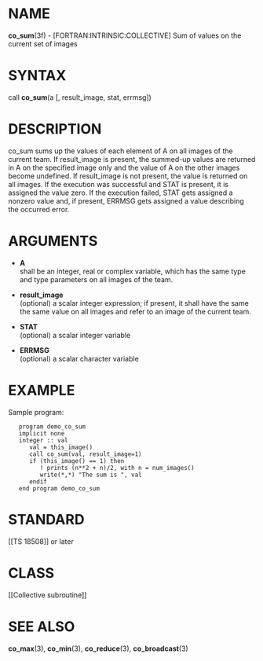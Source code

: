 # NAME

**co\_sum**(3f) - \[FORTRAN:INTRINSIC:COLLECTIVE\] Sum of values on the
current set of images

# SYNTAX

call **co\_sum**(a \[, result\_image, stat, errmsg\])

# DESCRIPTION

co\_sum sums up the values of each element of A on all images of the
current team. If result\_image is present, the summed-up values are
returned in A on the specified image only and the value of A on the
other images become undefined. If result\_image is not present, the
value is returned on all images. If the execution was successful and
STAT is present, it is assigned the value zero. If the execution failed,
STAT gets assigned a nonzero value and, if present, ERRMSG gets assigned
a value describing the occurred error.

# ARGUMENTS

  - **A**  
    shall be an integer, real or complex variable, which has the same
    type and type parameters on all images of the team.

  - **result\_image**  
    (optional) a scalar integer expression; if present, it shall have
    the same the same value on all images and refer to an image of the
    current team.

  - **STAT**  
    (optional) a scalar integer variable

  - **ERRMSG**  
    (optional) a scalar character variable

# EXAMPLE

Sample program:

``` 
   program demo_co_sum
   implicit none
   integer :: val
      val = this_image()
      call co_sum(val, result_image=1)
      if (this_image() == 1) then
         ! prints (n**2 + n)/2, with n = num_images()
         write(*,*) "The sum is ", val
      endif
   end program demo_co_sum
```

# STANDARD

\[\[TS 18508\]\] or later

# CLASS

\[\[Collective subroutine\]\]

# SEE ALSO

**co\_max**(3), **co\_min**(3), **co\_reduce**(3), **co\_broadcast**(3)
